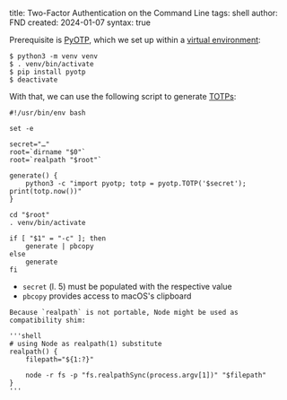 title: Two-Factor Authentication on the Command Line
tags: shell
author: FND
created: 2024-01-07
syntax: true

Prerequisite is [PyOTP](https://pyauth.github.io/pyotp/), which we set up within
a [virtual environment](https://docs.python.org/3/library/venv.html):

```shell
$ python3 -m venv venv
$ . venv/bin/activate
$ pip install pyotp
$ deactivate
```

With that, we can use the following script to generate
[TOTPs](https://en.wikipedia.org/wiki/One-time_password):

```shell
#!/usr/bin/env bash

set -e

secret="…"
root=`dirname "$0"`
root=`realpath "$root"`

generate() {
    python3 -c "import pyotp; totp = pyotp.TOTP('$secret'); print(totp.now())"
}

cd "$root"
. venv/bin/activate

if [ "$1" = "-c" ]; then
    generate | pbcopy
else
    generate
fi
```

* `secret` (l. 5) must be populated with the respective value
* `pbcopy` provides access to macOS's clipboard

```aside
Because `realpath` is not portable, Node might be used as compatibility shim:

'''shell
# using Node as realpath(1) substitute
realpath() {
    filepath="${1:?}"

    node -r fs -p "fs.realpathSync(process.argv[1])" "$filepath"
}
'''
```
